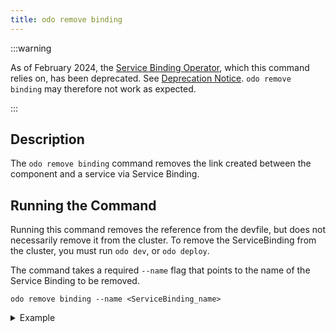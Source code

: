 ```yaml
---
title: odo remove binding
---
```


:::warning

As of February 2024, the [Service Binding Operator](https://github.com/redhat-developer/service-binding-operator/), which this command relies on, has been deprecated. See [Deprecation Notice](https://redhat-developer.github.io/service-binding-operator/userguide/intro.html).
`odo remove binding` may therefore not work as expected.

:::

## Description
The `odo remove binding` command removes the link created between the component and a service via Service Binding.

## Running the Command
Running this command removes the reference from the devfile, but does not necessarily remove it from the cluster. To remove the ServiceBinding from the cluster, you must run `odo dev`, or `odo deploy`.

The command takes a required `--name` flag that points to the name of the Service Binding to be removed.
```shell
odo remove binding --name <ServiceBinding_name>
```

<details>
<summary>Example</summary>

```shell
$ odo remove binding --name redis-service-my-nodejs-app
 ✓  Successfully removed the binding from the devfile. You can now run `odo dev` or `odo deploy` to delete it from the cluster.
```
</details>